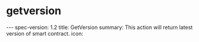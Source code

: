 <h1 class="contract">getversion</h1>
---
spec-version: 1.2
title: GetVersion
summary: This action will return latest version of smart contract.
icon:
